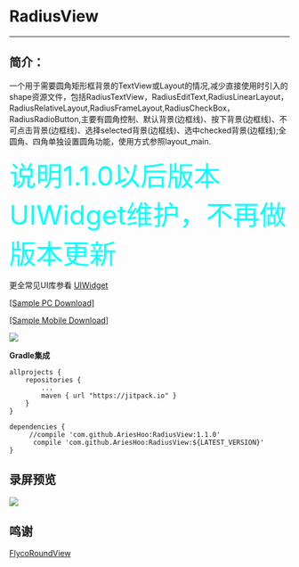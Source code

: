 # RadiusView
--------------------------
## 简介：

一个用于需要圆角矩形框背景的TextView或Layout的情况,减少直接使用时引入的shape资源文件，包括RadiusTextView，RadiusEditText,RadiusLinearLayout，RadiusRelativeLayout,RadiusFrameLayout,RadiusCheckBox，RadiusRadioButton,主要有圆角控制、默认背景(边框线)、按下背景(边框线)、不可点击背景(边框线)、选择selected背景(边框线)、选中checked背景(边框线);全圆角、四角单独设置圆角功能，使用方式参照layout_main.

<font color=#00ffff size=24>说明1.1.0以后版本UIWidget维护，不再做版本更新</font>

更全常见UI库参看 [UIWidget](https://github.com/AriesHoo/UIWidget)

[[Sample PC Download]](https://github.com/AriesHoo/RadiusView/blob/master/apk/sample.apk)

[[Sample Mobile Download]](http://fir.im/r84v)

![](https://github.com/AriesHoo/UIWidget/blob/master/apk/qr.png)

**Gradle集成**

```
allprojects {
    repositories {
        ...
        maven { url "https://jitpack.io" }
    }
}
```

```
dependencies {
     //compile 'com.github.AriesHoo:RadiusView:1.1.0'
      compile 'com.github.AriesHoo:RadiusView:${LATEST_VERSION}'
}
```

## 录屏预览

![](https://github.com/AriesHoo/RadiusView/blob/master/screenshot/00.gif)

## 鸣谢

[FlycoRoundView](https://github.com/H07000223/FlycoRoundView)

